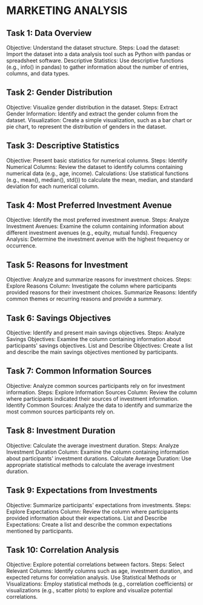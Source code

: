 # MARKETING ANALYSIS

## Task 1: Data Overview
Objective: Understand the dataset structure.
Steps:
Load the dataset: Import the dataset into a
data analysis tool such as Python with
pandas or spreadsheet software.
Descriptive Statistics: Use descriptive
functions (e.g., info() in pandas) to gather
information about the number of entries,
columns, and data types.

## Task 2: Gender Distribution
Objective: Visualize gender distribution in
the dataset.
Steps:
Extract Gender Information: Identify
and extract the gender column from the
dataset.
Visualization: Create a simple
visualization, such as a bar chart or pie
chart, to represent the distribution of
genders in the dataset.

## Task 3: Descriptive Statistics
Objective: Present basic statistics for
numerical columns.
Steps:
Identify Numerical Columns: Review the
dataset to identify columns containing
numerical data (e.g., age, income).
Calculations: Use statistical functions
(e.g., mean(), median(), std()) to calculate
the mean, median, and standard deviation
for each numerical column.

## Task 4: Most Preferred Investment Avenue
Objective: Identify the most preferred
investment avenue.
Steps:
Analyze Investment Avenues: Examine the
column containing information about
different investment avenues (e.g., equity,
mutual funds).
Frequency Analysis: Determine the
investment avenue with the highest
frequency or occurrence.

## Task 5: Reasons for Investment
Objective: Analyze and summarize reasons
for investment choices.
Steps:
Explore Reasons Column: Investigate
the column where participants
provided reasons for their investment
choices.
Summarize Reasons: Identify common
themes or recurring reasons and
provide a summary.

## Task 6: Savings Objectives
Objective: Identify and present main
savings objectives.
Steps:
Analyze Savings Objectives: Examine
the column containing information
about participants' savings objectives.
List and Describe Objectives: Create a
list and describe the main savings
objectives mentioned by participants.

## Task 7: Common Information Sources
Objective: Analyze common sources participants
rely on for investment information.
Steps:
Explore Information Sources Column: Review
the column where participants indicated their
sources of investment information.
Identify Common Sources: Analyze the data to
identify and summarize the most common
sources participants rely on.

## Task 8: Investment Duration
Objective: Calculate the average investment
duration.
Steps:
Analyze Investment Duration Column:
Examine the column containing information
about participants' investment durations.
Calculate Average Duration: Use
appropriate statistical methods to calculate
the average investment duration.

## Task 9: Expectations from Investments
Objective: Summarize participants' expectations
from investments.
Steps:
Explore Expectations Column: Review the
column where participants provided
information about their expectations.
List and Describe Expectations: Create a list
and describe the common expectations
mentioned by participants.

## Task 10: Correlation Analysis
Objective: Explore potential correlations
between factors.
Steps:
Select Relevant Columns: Identify columns
such as age, investment duration, and
expected returns for correlation analysis.
Use Statistical Methods or Visualizations:
Employ statistical methods (e.g., correlation
coefficients) or visualizations (e.g., scatter
plots) to explore and visualize potential
correlations.
